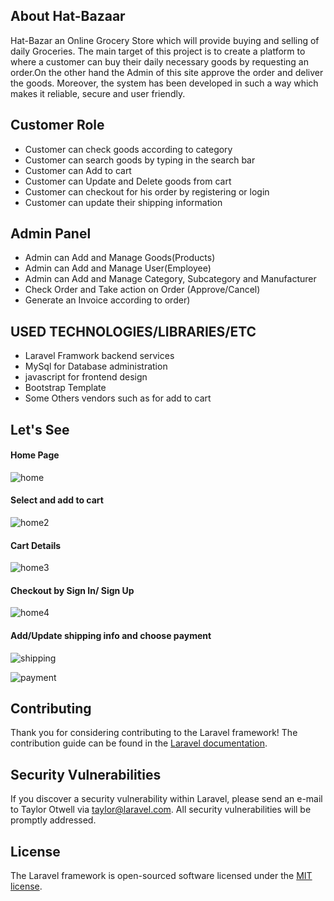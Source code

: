 ## About Hat-Bazaar

Hat-Bazar an Online Grocery Store which will provide buying and selling of daily Groceries. The main target of this project is to create a platform to where a customer can buy their daily necessary goods by requesting an order.On the other hand the Admin of this site approve the order and deliver the goods. Moreover, the system has been developed in such a way which makes it reliable, secure and user friendly.

## Customer Role

- Customer can check goods according to category
- Customer can search goods by typing in the search bar
- Customer can Add to cart
- Customer can Update and Delete goods from cart
- Customer can checkout for his order by registering or login
- Customer can update their shipping information

## Admin Panel

- Admin can Add and Manage Goods(Products)
- Admin can Add and Manage User(Employee)
- Admin can Add and Manage Category, Subcategory and Manufacturer
- Check Order and Take action on Order (Approve/Cancel)
- Generate an Invoice according to order)

## USED TECHNOLOGIES/LIBRARIES/ETC

- Laravel Framwork backend services
- MySql for Database administration
- javascript for frontend design
- Bootstrap Template
- Some Others vendors such as for add to cart

## Let's See

#### Home Page
![home](https://user-images.githubusercontent.com/19818734/40533908-066167b6-6026-11e8-84c2-a0a966212ee0.png)

#### Select and add to cart
![home2](https://user-images.githubusercontent.com/19818734/40534287-6169f492-6027-11e8-895d-89b6290e2d72.png)

#### Cart Details
![home3](https://user-images.githubusercontent.com/19818734/40534391-b1d91106-6027-11e8-80dd-c63d9505eeb2.png)

#### Checkout by Sign In/ Sign Up
![home4](https://user-images.githubusercontent.com/19818734/40534591-502b5e2c-6028-11e8-937c-2ea8dd3f2f57.png)

#### Add/Update shipping info and choose payment
![shipping](https://user-images.githubusercontent.com/19818734/40534698-c01ff558-6028-11e8-96b7-05fea4c9db7c.png)

![payment](https://user-images.githubusercontent.com/19818734/40534784-fa19be92-6028-11e8-9684-24c968236b4c.png)

#### 

## Contributing

Thank you for considering contributing to the Laravel framework! The contribution guide can be found in the [Laravel documentation](https://laravel.com/docs/contributions).

## Security Vulnerabilities

If you discover a security vulnerability within Laravel, please send an e-mail to Taylor Otwell via [taylor@laravel.com](mailto:taylor@laravel.com). All security vulnerabilities will be promptly addressed.

## License

The Laravel framework is open-sourced software licensed under the [MIT license](https://opensource.org/licenses/MIT).
